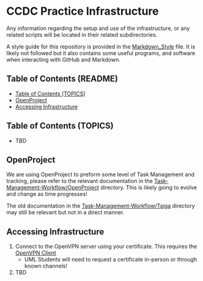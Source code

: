 # CCDC Practice Infrastructure <!-- omit from toc -->
Any information regarding the setup and use of the infrastructure, or any related scripts will be located in their related subdirectories.

A style guide for this repository is provided in the [Markdown_Style](./Markdown_Style.md) file. It is likely not followed but it also contains some useful programs, and software when interacting with GitHub and Markdown.

## Table of Contents (README) <!-- omit from toc -->
- [Table of Contents (TOPICS)](#table-of-contents-topics)
- [OpenProject](#openproject)
- [Accessing Infrastructure](#accessing-infrastructure)

## Table of Contents (TOPICS) 
* TBD

## OpenProject
We are using OpenProject to preform some level of Task Management and tracking, please refer to the relevant documentation in the [Task-Management-Workflow/OpenProject](./Task-Managment-Workflow/OpenProject/OpenProject.md) directory. This is likely going to evolve and change as time progresses!

The old documentation in the [Task-Management-Workflow/Taiga](./Task-Managment-Workflow/Taiga/) directory may still be relevant but not in a direct manner.

## Accessing Infrastructure
1. Connect to the OpenVPN server using your certificate. This requires the [OpenVPN Client](https://openvpn.net/client/)
   * UML Students will need to request a certificate in-person or through known channels!
2. TBD